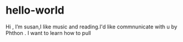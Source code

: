 # hello-world
Hi ,
    I’m susan,I like music and reading.I'd like commnunicate with u by Phthon . 
    I want to learn how to pull
